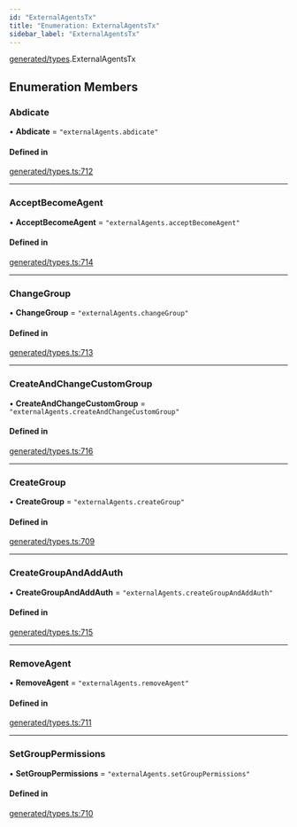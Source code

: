 ```yaml
---
id: "ExternalAgentsTx"
title: "Enumeration: ExternalAgentsTx"
sidebar_label: "ExternalAgentsTx"
---
```


[generated/types](../../../../modules/Generated/Types/Types.md).ExternalAgentsTx

## Enumeration Members

### Abdicate

• **Abdicate** = ``"externalAgents.abdicate"``

#### Defined in

[generated/types.ts:712](https://github.com/PolymeshAssociation/polymesh-sdk/blob/2d3ac2aea/src/generated/types.ts#L712)

___

### AcceptBecomeAgent

• **AcceptBecomeAgent** = ``"externalAgents.acceptBecomeAgent"``

#### Defined in

[generated/types.ts:714](https://github.com/PolymeshAssociation/polymesh-sdk/blob/2d3ac2aea/src/generated/types.ts#L714)

___

### ChangeGroup

• **ChangeGroup** = ``"externalAgents.changeGroup"``

#### Defined in

[generated/types.ts:713](https://github.com/PolymeshAssociation/polymesh-sdk/blob/2d3ac2aea/src/generated/types.ts#L713)

___

### CreateAndChangeCustomGroup

• **CreateAndChangeCustomGroup** = ``"externalAgents.createAndChangeCustomGroup"``

#### Defined in

[generated/types.ts:716](https://github.com/PolymeshAssociation/polymesh-sdk/blob/2d3ac2aea/src/generated/types.ts#L716)

___

### CreateGroup

• **CreateGroup** = ``"externalAgents.createGroup"``

#### Defined in

[generated/types.ts:709](https://github.com/PolymeshAssociation/polymesh-sdk/blob/2d3ac2aea/src/generated/types.ts#L709)

___

### CreateGroupAndAddAuth

• **CreateGroupAndAddAuth** = ``"externalAgents.createGroupAndAddAuth"``

#### Defined in

[generated/types.ts:715](https://github.com/PolymeshAssociation/polymesh-sdk/blob/2d3ac2aea/src/generated/types.ts#L715)

___

### RemoveAgent

• **RemoveAgent** = ``"externalAgents.removeAgent"``

#### Defined in

[generated/types.ts:711](https://github.com/PolymeshAssociation/polymesh-sdk/blob/2d3ac2aea/src/generated/types.ts#L711)

___

### SetGroupPermissions

• **SetGroupPermissions** = ``"externalAgents.setGroupPermissions"``

#### Defined in

[generated/types.ts:710](https://github.com/PolymeshAssociation/polymesh-sdk/blob/2d3ac2aea/src/generated/types.ts#L710)

